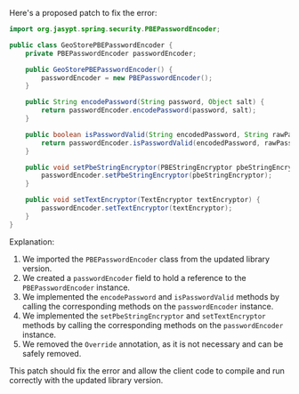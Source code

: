 Here's a proposed patch to fix the error:
```java
import org.jasypt.spring.security.PBEPasswordEncoder;

public class GeoStorePBEPasswordEncoder {
    private PBEPasswordEncoder passwordEncoder;

    public GeoStorePBEPasswordEncoder() {
        passwordEncoder = new PBEPasswordEncoder();
    }

    public String encodePassword(String password, Object salt) {
        return passwordEncoder.encodePassword(password, salt);
    }

    public boolean isPasswordValid(String encodedPassword, String rawPassword, Object salt) {
        return passwordEncoder.isPasswordValid(encodedPassword, rawPassword, salt);
    }

    public void setPbeStringEncryptor(PBEStringEncryptor pbeStringEncryptor) {
        passwordEncoder.setPbeStringEncryptor(pbeStringEncryptor);
    }

    public void setTextEncryptor(TextEncryptor textEncryptor) {
        passwordEncoder.setTextEncryptor(textEncryptor);
    }
}
```
Explanation:

1. We imported the `PBEPasswordEncoder` class from the updated library version.
2. We created a `passwordEncoder` field to hold a reference to the `PBEPasswordEncoder` instance.
3. We implemented the `encodePassword` and `isPasswordValid` methods by calling the corresponding methods on the `passwordEncoder` instance.
4. We implemented the `setPbeStringEncryptor` and `setTextEncryptor` methods by calling the corresponding methods on the `passwordEncoder` instance.
5. We removed the `Override` annotation, as it is not necessary and can be safely removed.

This patch should fix the error and allow the client code to compile and run correctly with the updated library version.